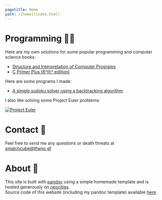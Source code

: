 ```yaml
---
pagetitle: Home
path: /[home](index.html)
---
```

# Programming  👨‍💻

Here are my own solutions for some popular programming and computer science books:

* [Structure and Interpretation of Computer Programs](SICP.html)
* [C Primer Plus (6^th^ edition)](CPP.html)

Here are some programs I made:

* [A simple sudoku solver using a backtracking algorithm](programs/sudoku_solver.html)

I also like solving some Project Euler problems: 

[![Project Euler](https://projecteuler.net/profile/smatchcube.png)](https://projecteuler.net)

# Contact  📧

Feel free to send me any questions or death threats at [smatchcube@tfwno.gf](mailto:smatchcube@tfwno.gf)

# About  🔦

This site is built with [pandoc](https://www.pandoc.org) using a simple homemade template  and is hosted generously on [neocities](https://neocities.org).  
Source code of this website (including my pandoc template) available [here](https://gitlab.com/smatchcube/smatchcube-website).
